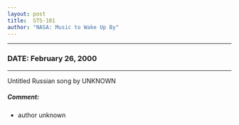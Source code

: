 ```yaml
---
layout: post
title:  STS-101
author: "NASA: Music to Wake Up By"
---
```


----
### DATE: February 26, 2000
----
Untitled Russian song by UNKNOWN

##### Comment:
* author unknown
